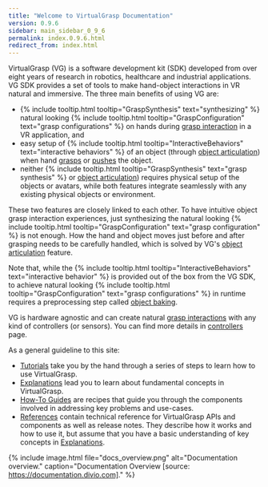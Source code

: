 ```yaml
---
title: "Welcome to VirtualGrasp Documentation"
version: 0.9.6
sidebar: main_sidebar_0_9_6
permalink: index.0.9.6.html
redirect_from: index.html
---
```


VirtualGrasp (VG) is a software development kit (SDK) developed from over eight years of research in robotics, healthcare and industrial applications.
VG SDK provides a set of tools to make hand-object interactions in VR natural and immersive. The three main benefits of using VG are:
* {% include tooltip.html tooltip="GraspSynthesis" text="synthesizing" %} natural looking {% include tooltip.html tooltip="GraspConfiguration" text="grasp configurations" %} on hands during [grasp interaction](grasp_interaction.0.9.6.html) in a VR application, and
* easy setup of {% include tooltip.html tooltip="InteractiveBehaviors" text="interactive behaviors" %} of an object (through [object articulation](object_articulation.0.9.6.html)) when hand [grasps](grasp_interaction.0.9.6.html) or [pushes](push_interaction.0.9.6.html) the object. 
* neither {% include tooltip.html tooltip="GraspSynthesis" text="grasp synthesis" %} or [object articulation](object_articulation.0.10.0.html)) requires physical setup of the objects or avatars, while both features integrate seamlessly with any existing physical objects or environment.

These two features are closely linked to each other. 
To have intuitive object grasp interaction experiences, just synthesizing the natural looking 
{% include tooltip.html tooltip="GraspConfiguration" text="grasp configuration" %} is not enough. How the hand and object moves just before and after grasping needs to be carefully handled, which is solved by VG's [object articulation](object_articulation.0.9.6.html) feature.


Note that, while the {% include tooltip.html tooltip="InteractiveBehaviors" text="interactive behavior" %} is provided out of the box from the VG SDK, 
to achieve natural looking {% include tooltip.html tooltip="GraspConfiguration" text="grasp configurations" %} in runtime
requires a preprocessing step called [object baking](object_baking.0.9.6.html).

VG is hardware agnostic and can create natural [grasp interactions](grasp_interaction.0.9.6.html) with any kind of controllers (or sensors). 
You can find more details in [controllers](controllers.0.9.6.html) page.

As a general guideline to this site:

* [Tutorials](unity_get_started_installation.0.9.6.html) take you by the hand through a series of steps to learn how to use VirtualGrasp.
* [Explanations](controllers.0.9.6.html) lead you to learn about fundamental concepts in VirtualGrasp.
* [How-To Guides](unity_component_myvirtualgrasp.0.9.6.html) are recipes that guide you through the components involved in addressing key problems and use-cases.
* [References](virtualgrasp_unityapi.0.9.6.html) contain technical reference for VirtualGrasp APIs and components as well as release notes. They describe how it works and how to use it,
 but assume that you have a basic understanding of key concepts in [Explanations](controllers.0.9.6.html).

{% include image.html file="docs_overview.png" alt="Documentation overview." caption="Documentation Overview [source: https://documentation.divio.com]." %}